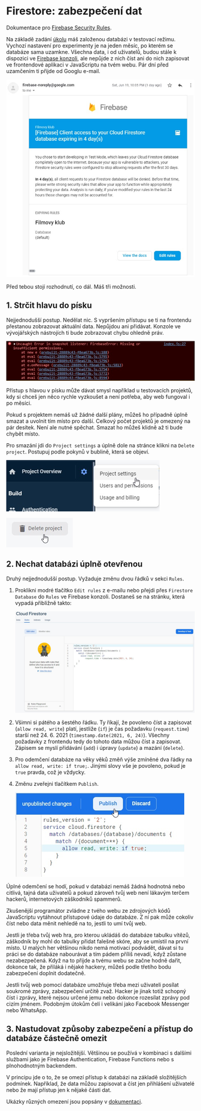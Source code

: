 # Firestore: zabezpečení dat

Dokumentace pro [Firebase Security Rules](https://firebase.google.com/docs/firestore/security/get-started).

Na základě zadání [úkolu](README.md) máš založenou databázi v testovací režimu. Vychozí nastavení pro experimenty je na jeden měsíc, po kterém se databáze sama uzamkne. Všechna data, i od uživatelů, budou stále k dispozici ve [Firebase konzoli](https://console.firebase.google.com/), ale nepůjde z nich číst ani do nich zapisovat ve frontendové aplikaci v JavaScriptu na tvém webu. Pár dní před uzamčením ti přijde od Googlu e-mail.

![e-mail o vypršení přístupu](zadani/email-expiration.jpg)

Před tebou stojí rozhodnutí, co dál. Máš tři možnosti.

## 1. Strčit hlavu do písku

Nejjednodušší postup. Nedělat nic. S vypršením přístupu se ti na frontendu přestanou zobrazovat aktuální data. Nepůjdou ani přidávat. Konzole ve vývojářských nástrojích ti bude zobrazovat chybu ohledně práv.

![chyba v konzoli](zadani/expired-test-access.jpg)

Přístup s hlavou v písku může dávat smysl například u testovacích projektů, kdy si chceš jen něco rychle vyzkoušet a není potřeba, aby web fungoval i po měsíci.

Pokud s projektem nemáš už žádné další plány, můžeš ho případně úplně smazat a uvolnit tím místo pro další. Celkový počet projektů je omezený na pár desítek. Není ale nutné spěchat. Smazat ho můžeš klidně až ti bude chybět místo.

Pro smazání jdi do `Project settings` a úplně dole na stránce klikni na `Delete project`. Postupuj podle pokynů v bublině, která se objeví.

![Project settings](zadani/project-settings.jpg)

![Delete project](zadani/delete-project.jpg)

## 2. Nechat databázi úplně otevřenou

Druhý nejjednodušší postup. Vyžaduje změnu dvou řádků v sekci `Rules`.

1. Proklikni modré tlačítko `Edit rules` z e-mailu nebo přejdi přes `Firestore Database` do `Rules` ve Firebase konzoli. Dostaneš se na stránku, která vypadá přibližně takto:

   ![Rules](zadani/test-rules.jpg)

1. Všimni si pátého a šestého řádku. Ty říkají, že povoleno číst a zapisovat (`allow read, write`) platí, jestliže (`if`) je čas požadavku (`request.time`) starší než 24. 6. 2021 (`timestamp.date(2021, 6, 24)`). Všechny požadavky z frontendu tedy do tohoto data můžou číst a zapisovat. Zápisem se myslí přidávání (`add`) i úpravy (`update`) a mazání (`delete`).

1. Pro odemčení databáze na věky věků změň výše zmíněné dva řádky na `allow read, write: if true;`. Jinými slovy vše je povoleno, pokud je `true` pravda, což je vždycky.

1. Změnu zveřejni tlačítkem `Publish`.

   ![zveřejnit nové oprávnění](zadani/publish-rules.jpg)

Úplné odemčení se hodí, pokud v databázi nemáš žádná hodnotná nebo citlivá, tajná data uživatelů a pokud zároveň tvůj web není lákavým terčem hackerů, internetových záškodníků spammerů.

Zkušenější programátor zvládne z tvého webu ze zdrojových kódů JavaScriptu vytáhnout přístupové údaje do databáze. Z ní pak může cokoliv číst nebo data měnit nehledě na to, jestli to umí tvůj web.

Jestli je třeba tvůj web hra, pro kterou ukládáš do databáze tabulku vítězů, záškodník by mohl do tabulky přidat falešné skóre, aby se umístil na první místo. U malých her většinou nikdo nemá motivaci podvádět, dávat si tu práci se do databáze nabourávat a tím pádem příliš nevadí, když zůstane nezabezpečená. Když na to přijde a tvému webu se začne hodně dařit, dokonce tak, že přiláká i nějaké hackery, můžeš podle třetího bodu zabezpečení doplnit dodatečně.

Jestli tvůj web pomocí databáze umožňuje třeba mezi uživateli posílat soukromé zprávy, zabezpečení určitě zvaž. Hacker je jinak totiž schopný číst i zprávy, které nejsou určené jemu nebo dokonce rozesílat zprávy pod cizím jménem. Podobným útokům čelí i velikání jako Facebook Messenger nebo WhatsApp.

## 3. Nastudovat způsoby zabezpečení a přístup do databáze částečně omezit

Poslední varianta je nejsložitější. Většinou se používá v kombinaci s dalšími službami jako je Firebase Authentication, Firebase Functions nebo s plnohodnotným backendem.

V principu jde o to, že se omezí přístup k databázi na základě složitějších podmínek. Například, že data můžou zapisovat a číst jen přihlášení uživatelé nebo že mají přístup jen k nějaké části dat.

Ukázky různých omezení jsou popsány v [dokumentaci](https://firebase.google.com/docs/firestore/security/rules-conditions).

